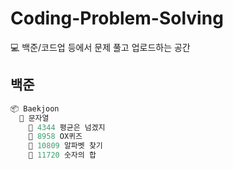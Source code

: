 # Coding-Problem-Solving
💻 백준/코드업 등에서 문제 풀고 업로드하는 공간


## 백준
```c
📦 Baekjoon
  📁 문자열
    📄 4344 평균은 넘겠지
    📄 8958 OX퀴즈
    📄 10809 알파벳 찾기
    📄 11720 숫자의 합
```
